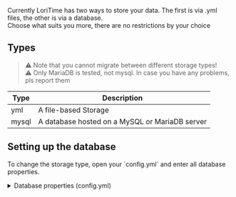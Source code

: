 Currently LoriTime has two ways to store your data. The first is via .yml files, the other is via a database.<br>
Choose what suits you more, there are no restrictions by your choice<br>

## Types
> ⚠️ Note that you cannot migrate between different storage types!<br>
> ⚠️ Only MariaDB is tested, not mysql. In case you have any problems, pls report them<br>

| Type | Description | 
|------|-------------|
| yml | A file-based Storage |
| mysql | A database hosted on a MySQL or MariaDB server |

## Setting up the database
<p>To change the storage type, open your `config.yml` and enter all database properties.</p>
<details>
<summary>Database properties (config.yml)</summary>

```yml
###########
#  Mysql  #
###########
mysql:
  host: 'localhost'
  port: 3306
  database: 'test'
  user: 'user'
  password: '123ABC!'
  tablePrefix: 'loritime'
```

</details>